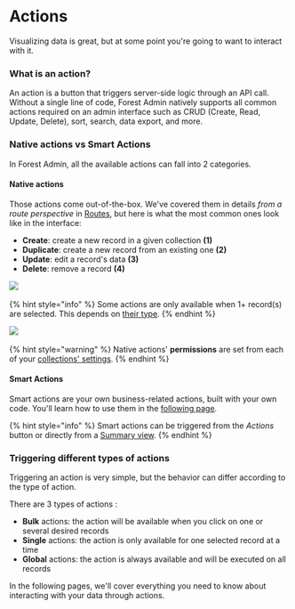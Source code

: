 # Actions

Visualizing data is great, but at some point you're going to want to interact with it.

### What is an action? <a href="#what-is-an-action" id="what-is-an-action"></a>

An action is a button that triggers server-side logic through an API call. Without a single line of code, Forest Admin natively supports all common actions required on an admin interface such as CRUD (Create, Read, Update, Delete), sort, search, data export, and more.

### Native actions vs Smart Actions

In Forest Admin, all the available actions can fall into 2 categories.

#### Native actions

Those actions come out-of-the-box. We've covered them in details _from a route perspective_ in [Routes](../routes/), but here is what the most common ones look like in the interface:

* **Create**: create a new record in a given collection **(1)**
* **Duplicate**: create a new record from an existing one **(2)**
* **Update**: edit a record's data **(3)**
* **Delete**: remove a record **(4)**

![](<../../.gitbook/assets/Capture d’écran 2019-07-01 à 12.31.54.png>)

{% hint style="info" %}
Some actions are only available when 1+ record(s) are selected. This depends on [their type](./#triggering-different-types-of-actions).
{% endhint %}

![](<../../.gitbook/assets/Capture d’écran 2019-07-01 à 12.36.29.png>)

{% hint style="warning" %}
Native actions' **permissions** are set from each of your [collections' settings](broken-reference).
{% endhint %}

#### Smart Actions

Smart actions are your own business-related actions, built with your own code. You'll learn how to use them in the [following page](create-and-manage-smart-actions/#what-is-a-smart-action).

{% hint style="info" %}
Smart actions can be triggered from the _Actions_ button or directly from a [Summary view](broken-reference).
{% endhint %}

### Triggering different types of actions

Triggering an action is very simple, but the behavior can differ according to the type of action.

There are 3 types of actions :

* **Bulk** actions: the action will be available when you click on one or several desired records
* **Single** actions: the action is only available for one selected record at a time
* **Global** actions: the action is always available and will be executed on all records



In the following pages, we'll cover everything you need to know about interacting with your data through actions.
